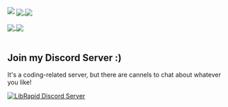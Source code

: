 ![](https://hit.yhype.me/github/profile?user_id=52111185)
<a href="https://github.com/LibRapid/librapid">
  <img align="center" src="https://github-readme-stats.vercel.app/api/pin/?username=pencilcaseman&repo=librapid&theme=radical&hide_border=true" />
</a>
<a href="https://github.com/Pencilcaseman/SymboMath">
  <img align="center" src="https://github-readme-stats.vercel.app/api/pin/?username=pencilcaseman&repo=SymboMath&theme=radical&hide_border=true" />
</a>
<br><br>
<a href="https://github.com/Pencilcaseman">
  <img align="center" src="https://github-readme-stats.vercel.app/api?username=pencilcaseman&show_icons=true&theme=radical&include_all_commits=true&count_private=true&hide_border=true" />
</a><a href="https://github.com/Pencilcaseman">
  <img align="center" src="https://github-readme-stats.vercel.app/api/top-langs/?username=pencilcaseman&theme=radical&style=compact&hide=JavaScript,HTML,CSS,Roff&show_icons=true&include_all_commits=true&count_private=true&hide_border=true&langs_count=3" />
  </a>
<br><br>

## Join my Discord Server :)
It's a coding-related server, but there are cannels to chat about whatever you like!

[![LibRapid Discord Server](https://badgen.net/discord/members/cGxTFTgCAC)](https://discord.gg/cGxTFTgCAC)
